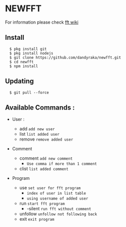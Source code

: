 # NEWFFT
For information please check [fft wiki](https://github.com/VicoErv/fft/wiki)

## Install
      $ pkg install git
      $ pkg install nodejs
      $ git clone https://github.com/dandyraka/newfft.git
      $ cd newfft
      $ npm install

## Updating
      $ git pull --force

## Available Commands :
- User :
    - add `add new user`
    - list `list added user`
    - remove `remove added user`

- Comment
    - comment `add new comment`
        - `Use comma if more than 1 comment`
    - clist `list added comment`

 - Program
    - use `set user for fft program`
        - `index of user in list table`
        - `using username of added user`
    - run `start fft program`
        - -silent `run fft without comment`
    - unfollow `unfollow not following back`
    - exit `exit program`
